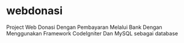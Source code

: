 # webdonasi
Project Web Donasi Dengan Pembayaran Melalui Bank
Dengan Menggunakan Framework CodeIgniter Dan MySQL sebagai database
